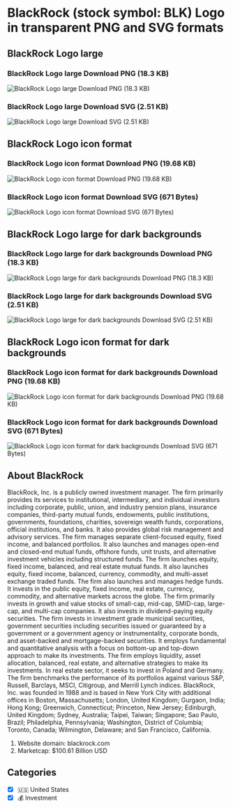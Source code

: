 # BlackRock (stock symbol: BLK) Logo in transparent PNG and SVG formats

## BlackRock Logo large

### BlackRock Logo large Download PNG (18.3 KB)

![BlackRock Logo large Download PNG (18.3 KB)](/img/orig/BLK_BIG-c0a07983.png)

### BlackRock Logo large Download SVG (2.51 KB)

![BlackRock Logo large Download SVG (2.51 KB)](/img/orig/BLK_BIG-df01633d.svg)

## BlackRock Logo icon format

### BlackRock Logo icon format Download PNG (19.68 KB)

![BlackRock Logo icon format Download PNG (19.68 KB)](/img/orig/BLK-c62bf4b8.png)

### BlackRock Logo icon format Download SVG (671 Bytes)

![BlackRock Logo icon format Download SVG (671 Bytes)](/img/orig/BLK-d14d26da.svg)

## BlackRock Logo large for dark backgrounds

### BlackRock Logo large for dark backgrounds Download PNG (18.3 KB)

![BlackRock Logo large for dark backgrounds Download PNG (18.3 KB)](/img/orig/BLK_BIG.D-26a0b23a.png)

### BlackRock Logo large for dark backgrounds Download SVG (2.51 KB)

![BlackRock Logo large for dark backgrounds Download SVG (2.51 KB)](/img/orig/BLK_BIG.D-c142ef2d.svg)

## BlackRock Logo icon format for dark backgrounds

### BlackRock Logo icon format for dark backgrounds Download PNG (19.68 KB)

![BlackRock Logo icon format for dark backgrounds Download PNG (19.68 KB)](/img/orig/BLK.D-d3ec3737.png)

### BlackRock Logo icon format for dark backgrounds Download SVG (671 Bytes)

![BlackRock Logo icon format for dark backgrounds Download SVG (671 Bytes)](/img/orig/BLK.D-c32d9464.svg)

## About BlackRock

BlackRock, Inc. is a publicly owned investment manager. The firm primarily provides its services to institutional, intermediary, and individual investors including corporate, public, union, and industry pension plans, insurance companies, third-party mutual funds, endowments, public institutions, governments, foundations, charities, sovereign wealth funds, corporations, official institutions, and banks. It also provides global risk management and advisory services. The firm manages separate client-focused equity, fixed income, and balanced portfolios. It also launches and manages open-end and closed-end mutual funds, offshore funds, unit trusts, and alternative investment vehicles including structured funds. The firm launches equity, fixed income, balanced, and real estate mutual funds. It also launches equity, fixed income, balanced, currency, commodity, and multi-asset exchange traded funds. The firm also launches and manages hedge funds. It invests in the public equity, fixed income, real estate, currency, commodity, and alternative markets across the globe. The firm primarily invests in growth and value stocks of small-cap, mid-cap, SMID-cap, large-cap, and multi-cap companies. It also invests in dividend-paying equity securities. The firm invests in investment grade municipal securities, government securities including securities issued or guaranteed by a government or a government agency or instrumentality, corporate bonds, and asset-backed and mortgage-backed securities. It employs fundamental and quantitative analysis with a focus on bottom-up and top-down approach to make its investments. The firm employs liquidity, asset allocation, balanced, real estate, and alternative strategies to make its investments. In real estate sector, it seeks to invest in Poland and Germany. The firm benchmarks the performance of its portfolios against various S&P, Russell, Barclays, MSCI, Citigroup, and Merrill Lynch indices. BlackRock, Inc. was founded in 1988 and is based in New York City with additional offices in Boston, Massachusetts; London, United Kingdom; Gurgaon, India; Hong Kong; Greenwich, Connecticut; Princeton, New Jersey; Edinburgh, United Kingdom; Sydney, Australia; Taipei, Taiwan; Singapore; Sao Paulo, Brazil; Philadelphia, Pennsylvania; Washington, District of Columbia; Toronto, Canada; Wilmington, Delaware; and San Francisco, California.

1. Website domain: blackrock.com
2. Marketcap: $100.61 Billion USD


## Categories
- [x] 🇺🇸 United States
- [x] 💰 Investment
